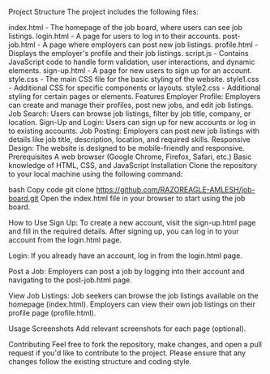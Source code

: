Project Structure
The project includes the following files:

index.html - The homepage of the job board, where users can see job listings.
login.html - A page for users to log in to their accounts.
post-job.html - A page where employers can post new job listings.
profile.html - Displays the employer's profile and their job listings.
script.js - Contains JavaScript code to handle form validation, user interactions, and dynamic elements.
sign-up.html - A page for new users to sign up for an account.
style.css - The main CSS file for the basic styling of the website.
style1.css - Additional CSS for specific components or layouts.
style2.css - Additional styling for certain pages or elements.
Features
Employer Profile: Employers can create and manage their profiles, post new jobs, and edit job listings.
Job Search: Users can browse job listings, filter by job title, company, or location.
Sign-Up and Login: Users can sign up for new accounts or log in to existing accounts.
Job Posting: Employers can post new job listings with details like job title, description, location, and required skills.
Responsive Design: The website is designed to be mobile-friendly and responsive.
Prerequisites
A web browser (Google Chrome, Firefox, Safari, etc.)
Basic knowledge of HTML, CSS, and JavaScript
Installation
Clone the repository to your local machine using the following command:

bash
Copy code
git clone https://github.com/RAZOREAGLE-AMLESH/job-board.git
Open the index.html file in your browser to start using the job board.

How to Use
Sign Up: To create a new account, visit the sign-up.html page and fill in the required details. After signing up, you can log in to your account from the login.html page.

Login: If you already have an account, log in from the login.html page.

Post a Job: Employers can post a job by logging into their account and navigating to the post-job.html page.

View Job Listings: Job seekers can browse the job listings available on the homepage (index.html). Employers can view their own job listings on their profile page (profile.html).

Usage Screenshots
Add relevant screenshots for each page (optional).

Contributing
Feel free to fork the repository, make changes, and open a pull request if you'd like to contribute to the project. Please ensure that any changes follow the existing structure and coding style.
